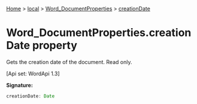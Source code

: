 [Home](./index) &gt; [local](local.md) &gt; [Word\_DocumentProperties](local.word_documentproperties.md) &gt; [creationDate](local.word_documentproperties.creationdate.md)

# Word\_DocumentProperties.creationDate property

Gets the creation date of the document. Read only. 

 \[Api set: WordApi 1.3\]

**Signature:**
```javascript
creationDate: Date
```
